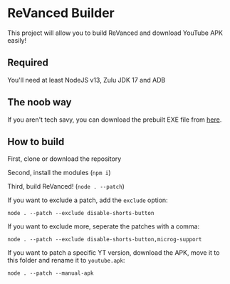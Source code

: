 # ReVanced Builder

This project will allow you to build ReVanced and download YouTube APK easily!

## Required

You'll need at least NodeJS v13, Zulu JDK 17 and ADB

## The noob way

If you aren't tech savy, you can download the prebuilt EXE file from [here](https://github.com/reisxd/revanced-builder/releases).

## How to build

First, clone or download the repository

Second, install the modules (`npm i`)

Third, build ReVanced! (`node . --patch`)

If you want to exclude a patch, add the `exclude` option:

`node . --patch --exclude disable-shorts-button`

If you want to exclude more, seperate the patches with a comma:

`node . --patch --exclude disable-shorts-button,microg-support`

If you want to patch a specific YT version, download the APK, move it to this folder and rename it to `youtube.apk`:

`node . --patch --manual-apk`
